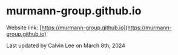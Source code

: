 # murmann-group.github.io

Website link: [https://murmann-group.github.io](https://murmann-group.github.io)

Last updated by Calvin Lee on March 8th, 2024